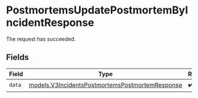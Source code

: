 # PostmortemsUpdatePostmortemByIncidentResponse

The request has succeeded.


## Fields

| Field                                                                                                    | Type                                                                                                     | Required                                                                                                 | Description                                                                                              |
| -------------------------------------------------------------------------------------------------------- | -------------------------------------------------------------------------------------------------------- | -------------------------------------------------------------------------------------------------------- | -------------------------------------------------------------------------------------------------------- |
| `data`                                                                                                   | [models.V3IncidentsPostmortemsPostmortemResponse](../models/v3incidentspostmortemspostmortemresponse.md) | :heavy_check_mark:                                                                                       | N/A                                                                                                      |